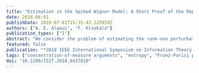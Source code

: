 ```yaml
---
title: "Estimation in the Spiked Wigner Model: A Short Proof of the Replica Formula"
date: 2018-06-01
publishDate: 2019-07-01T15:35:42.125959Z
authors: ["A. E. Alaoui", "F. Krzakala"]
publication_types: ["1"]
abstract: "We consider the problem of estimating the rank-one perturbation of a Wigner matrix in a setting of low signal-to-noise ratio. This serves as a simple model for principal component analysis in high dimensions. The mutual information per variable between the spike and the observed matrix, or equivalently, the normalized Kullback-Leibler divergence between the planted and null models are known to converge to the so-called replica-symmetric formula, the properties of which determine the fundamental limits of estimation in this model. We provide in this note a short and transparent proof of this formula, based on simple executions of Gaussian interpolations and standard concentration-of-measure arguments. The Franz-Parisi potential, that is, the free entropy at a fixed overlap, plays an important role in our proof. Furthermore, our proof can be generalized straightforwardly to spiked tensor models of even order."
featured: false
publication: "*2018 IEEE International Symposium on Information Theory (ISIT)*"
tags: ["concentration-of-measure arguments", "entropy", "Franz-Parisi potential", "free entropy", "fundamental limits", "Gaussian interpolations", "interpolation", "matrix algebra", "mutual information", "normalized Kullback-Leibler divergence", "null models", "planted models", "principal component analysis", "rank-one perturbation", "replica formula", "replica-symmetric formula", "signal-to-noise ratio", "spiked tensor models", "spiked Wigner model", "standard concentration-of-measure arguments", "tensors", "transparent proof", "Wigner distribution", "Wigner matrix"]
doi: "10.1109/ISIT.2018.8437810"
---
```


